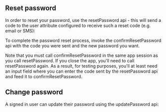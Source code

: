 ## Reset password
In order to reset your password, use the resetPassword api - this will send a code to the user attribute configured to receive such a reset code (e.g. email or SMS):

<inline-fragment platform="ios" src="~/lib/auth/fragments/ios/password_management/10_reset_password.md"></inline-fragment>
<inline-fragment platform="android" src="~/lib/auth/fragments/android/password_management/10_reset_password.md"></inline-fragment>
<inline-fragment platform="flutter" src="~/lib/auth/fragments/flutter/password_management/10_reset_password.md"></inline-fragment>

To complete the password reset process, invoke the confirmResetPassword api with the code you were sent and the new password you want.

<amplify-callout>
Note that you must call confirmResetPassword in the same app session as you call resetPassword. If you close the app, you'll need to call resetPassword again.
As a result, for testing purposes, you'll at least need an input field where you can enter the code sent by the resetPassword api and feed it to confirmResetPassword.
</amplify-callout>

<inline-fragment platform="ios" src="~/lib/auth/fragments/ios/password_management/20_confirm_reset_password.md"></inline-fragment>
<inline-fragment platform="android" src="~/lib/auth/fragments/android/password_management/20_confirm_reset_password.md"></inline-fragment>
<inline-fragment platform="flutter" src="~/lib/auth/fragments/flutter/password_management/20_confirm_reset_password.md"></inline-fragment>

## Change password
A signed in user can update their password using the updatePassword api:

<inline-fragment platform="ios" src="~/lib/auth/fragments/ios/password_management/30_change_password.md"></inline-fragment>
<inline-fragment platform="android" src="~/lib/auth/fragments/android/password_management/30_change_password.md"></inline-fragment>
<inline-fragment platform="flutter" src="~/lib/auth/fragments/flutter/password_management/30_change_password.md"></inline-fragment>
